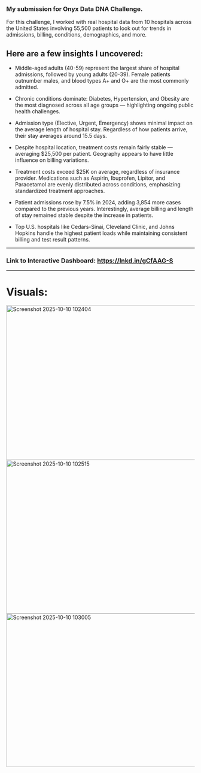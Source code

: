 ### My submission for Onyx Data DNA Challenge. 
For this challenge, I worked with real hospital data from 10 hospitals across the United States involving 55,500 patients to look out for trends in admissions, billing, conditions, demographics, and more.

## Here are a few insights I uncovered:

- Middle-aged adults (40-59) represent the largest share of hospital admissions, followed by young adults (20-39). Female patients outnumber males, and blood types A+ and O+ are the most commonly admitted.

- Chronic conditions dominate: Diabetes, Hypertension, and Obesity are the most diagnosed across all age groups — highlighting ongoing public health challenges.

- Admission type (Elective, Urgent, Emergency) shows minimal impact on the average length of hospital stay. Regardless of how patients arrive, their stay averages around 15.5 days.

- Despite hospital location, treatment costs remain fairly stable — averaging $25,500 per patient. Geography appears to have little influence on billing variations.

- Treatment costs exceed $25K on average, regardless of insurance provider. Medications such as Aspirin, Ibuprofen, Lipitor, and Paracetamol are evenly distributed across conditions, emphasizing standardized treatment approaches.

 - Patient admissions rose by 7.5% in 2024, adding 3,854 more cases compared to the previous years. Interestingly, average billing and length of stay remained stable despite the increase in patients.

- Top U.S. hospitals like Cedars-Sinai, Cleveland Clinic, and Johns Hopkins handle the highest patient loads while maintaining consistent billing and test result patterns.

---

### Link to Interactive Dashboard: https://lnkd.in/gCfAAG-S

---

# Visuals: 
<img width="688" height="413" alt="Screenshot 2025-10-10 102404" src="https://github.com/user-attachments/assets/9bc95a5c-ec08-4f86-bd4c-dd7ea314d6b8" />
<img width="672" height="410" alt="Screenshot 2025-10-10 102515" src="https://github.com/user-attachments/assets/7ebd0074-7a21-4fac-b0ba-68851ba8d9ef" />
<img width="669" height="410" alt="Screenshot 2025-10-10 103005" src="https://github.com/user-attachments/assets/c1cc6ce1-c475-4514-a731-4848594e10e2" />



